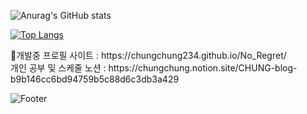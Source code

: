 
![Anurag's GitHub stats](https://github-readme-stats.vercel.app/api?username=chungchung234&show_icons=true&theme=dark)
<div></div>

[![Top Langs](https://github-readme-stats.vercel.app/api/top-langs/?username=chungchung234&langs_count=10&layout=compact&theme=dark)](https://github.com/chungchung234/chungchung234)

<div></div>
🔧개발중 프로필 사이트 : https://chungchung234.github.io/No_Regret/

<div></div>
개인 공부 및 스케줄 노션 : https://chungchung.notion.site/CHUNG-blog-b9b146cc6bd94759b5c88d6c3db3a429



![Footer](https://capsule-render.vercel.app/api?type=waving&color=blue&height=200&section=footer)
